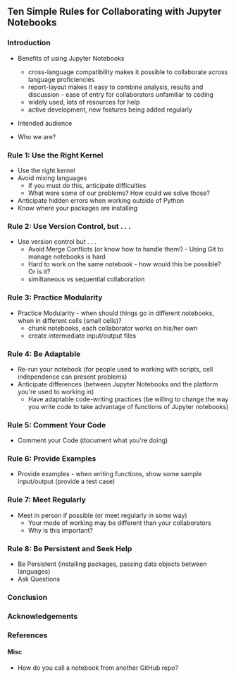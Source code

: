## Ten Simple Rules for Collaborating with Jupyter Notebooks

### Introduction

- Benefits of using Jupyter Notebooks
    - cross-language compatibility makes it possible to collaborate across language proficiencies
    - report-layout makes it easy to combine analysis, results and discussion - ease of entry for collaborators unfamiliar to coding
    - widely used, lots of resources for help
    - active development, new features being added regularly
    
 - Intended audience
 
 - Who we are?

### Rule 1: Use the Right Kernel
- Use the right kernel
- Avoid mixing languages
    - If you must do this, anticipate difficulties
    - What were some of our problems? How could we solve those?
- Anticipate hidden errors when working outside of Python
- Know where your packages are installing

### Rule 2: Use Version Control, but . . . 
- Use version control but . . .  
  - Avoid Merge Conflicts (or know how to handle them!) - Using Git to manage notebooks is hard
  - Hard to work on the same notebook - how would this be possible? Or is it?
  - similtaneous vs sequential collaboration

### Rule 3: Practice Modularity
- Practice Modularity - when should things go in different notebooks, when in different cells (small cells)?
    - chunk notebooks, each collaborator works on his/her own
    - create intermediate input/output files

### Rule 4: Be Adaptable
- Re-run your notebook (for people used to working with scripts, cell independence can present problems)
- Anticipate differences (between Jupyter Notebooks and the platform you're used to working in)
    - Have adaptable code-writing practices (be willing to change the way you write code to take advantage of functions of Jupyter notebooks)

### Rule 5: Comment Your Code
- Comment your Code (document what you're doing)

### Rule 6: Provide Examples
- Provide examples - when writing functions, show some sample input/output (provide a test case)
    
### Rule 7: Meet Regularly
- Meet in person if possible (or meet regularly in some way)
    - Your mode of working may be different than your collaborators  
    - Why is this important?

### Rule 8: Be Persistent and Seek Help
- Be Persistent  (installing packages, passing data objects between languages)
- Ask Questions  
    
### Conclusion

### Acknowledgements

### References
    
#### Misc
- How do you call a notebook from another GitHub repo?

    


